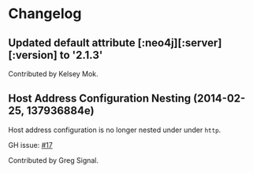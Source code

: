 # Changelog

## Updated default attribute [:neo4j][:server][:version] to '2.1.3'

Contributed by Kelsey Mok.

## Host Address Configuration Nesting (2014-02-25, 137936884e)

Host address configuration is no longer nested
under under `http`.

GH issue: [#17](https://github.com/michaelklishin/neo4j-server-chef-cookbook/issues/17)

Contributed by Greg Signal.
